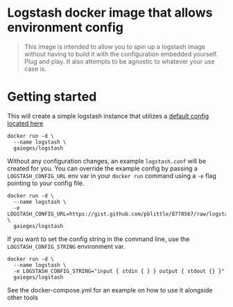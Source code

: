 # Logstash docker image that allows environment config

> This image is intended to allow you to spin up a logstash image without having to build it with the configuration embedded yourself.  Plug and play.  It also attempts to be agnostic to whatever your use case is.

# Getting started

This will create a simple logstash instance that utilizes a [default config located here](https://gist.github.com/pblittle/8778567/raw/logstash.conf)
```
docker run -d \
  --name logstash \
  gaieges/logstash
```

Without any configuration changes, an example `logstash.conf` will be created for you. You can override the example config by passing a `LOGSTASH_CONFIG_URL` env var in your `docker run` command using a `-e` flag pointing to your config file.

```
docker run -d \
  --name logstash \
  -e LOGSTASH_CONFIG_URL=https://gist.github.com/pblittle/8778567/raw/logstash.conf \
  gaieges/logstash
```

If you want to set the config string in the command line, use the `LOGSTASH_CONFIG_STRING` environment var.

```
docker run -d \
  --name logstash \
  -e LOGSTASH_CONFIG_STRING="input { stdin { } } output { stdout {} }"
  gaieges/logstash
```

See the docker-compose.yml for an example on how to use it alongside other tools
